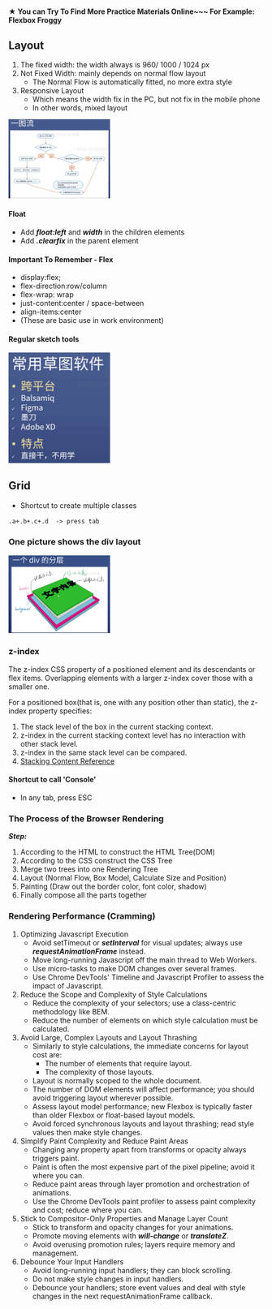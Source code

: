 #### ★ You can Try To Find More Practice Materials Online~~~ For Example: Flexbox Froggy
## Layout
1. The fixed width: the width always is 960/ 1000 / 1024 px
2. Not Fixed Width: mainly depends on normal flow layout
   *  The Normal Flow is automatically fitted, no more extra style
3. Responsive Layout
     * Which means the width fix in the PC, but not fix in the mobile phone
     * In other words, mixed layout

<img src="imgs/CSS_Deploy.png" width="200" alt="CSS Layout Flow Chart">

#### Float
* Add  ***float:left*** and ***width*** in the children elements
* Add ***.clearfix*** in the parent element

#### Important To Remember - Flex
* display:flex;
* flex-direction:row/column
* flex-wrap: wrap
* just-content:center / space-between
* align-items:center
* (These are basic use in work environment)

#### Regular sketch tools
<img src="imgs/sketch_tools.png" width="200" alt="Sketch Tools">



##  **Grid**
* Shortcut to create multiple classes
```html
.a+.b+.c+.d  -> press tab
```

### One picture shows the div layout
<img src="imgs/div_layout.png" width="200" alt="DIV Layout">


### z-index
   The z-index CSS property of a positioned element and its descendants or flex items. Overlapping elements with a larger z-index cover those with a smaller one.

   For a positioned box(that is, one with any position other than static), the z-index property specifies:
   1. The stack level of the box in the current stacking context.
   2. z-index in the current stacking context level has no interaction with other stack level.
   3. z-index in the same stack level can be compared.
   4. [Stacking Content Reference](https://developer.mozilla.org/en-US/docs/Web/CSS/CSS_Positioning/Understanding_z_index/The_stacking_context)

#### Shortcut to call 'Console'
* In any tab, press  ESC

### The Process of the Browser Rendering
***Step:***
1. According to the HTML to construct the HTML Tree(DOM)
2. According to the CSS construct the CSS Tree
3. Merge two trees into one Rendering Tree
4. Layout (Normal Flow, Box Model, Calculate Size and Position)
5. Painting (Draw out the border color, font color, shadow)
6. Finally compose all the parts together


### Rendering Performance (Cramming)
1. Optimizing Javascript Execution
    - Avoid setTimeout or ***setInterval*** for visual updates; always use ***requestAnimationFrame*** instead.
    - Move long-running Javascript off the main thread to Web Workers.
    - Use micro-tasks to make DOM changes over several frames.
    - Use Chrome DevTools' Timeline and Javascript Profiler to assess the impact of Javascript.
2. Reduce the Scope and Complexity of Style Calculations
    - Reduce the complexity of your selectors; use a class-centric methodology like BEM.
    - Reduce the number of elements on which style calculation must be calculated.
3. Avoid Large, Complex Layouts and Layout Thrashing
    - Similarly to style calculations, the immediate concerns for layout cost are:
      - The number of elements that require layout.
      - The complexity of those layouts.
    - Layout is normally scoped to the whole document.
    - The number of DOM elements will affect performance; you should avoid triggering layout wherever possible.
    - Assess layout model performance; new Flexbox is typically faster than older Flexbox or float-based layout models.
    - Avoid forced synchronous layouts and layout thrashing; read style values then make style changes.
4. Simplify Paint Complexity and Reduce Paint Areas
    - Changing any property apart from transforms or opacity always triggers paint.
    - Paint is often the most expensive part of the pixel pipeline; avoid it where you can.
    - Reduce paint areas through layer promotion and orchestration of animations.
    - Use the Chrome DevTools paint profiler to assess paint complexity and cost; reduce where you can.
5. Stick to Compositor-Only Properties and Manage Layer Count
    - Stick to transform and opacity changes for your animations.
    - Promote moving elements with ***will-change*** or ***translateZ***.
    - Avoid overusing promotion rules; layers require memory and management.
6. Debounce Your Input Handlers
    - Avoid long-running input handlers; they can block scrolling.
    - Do not make style changes in input handlers.
    - Debounce your handlers; store event values and deal with style changes in the next requestAnimationFrame callback.